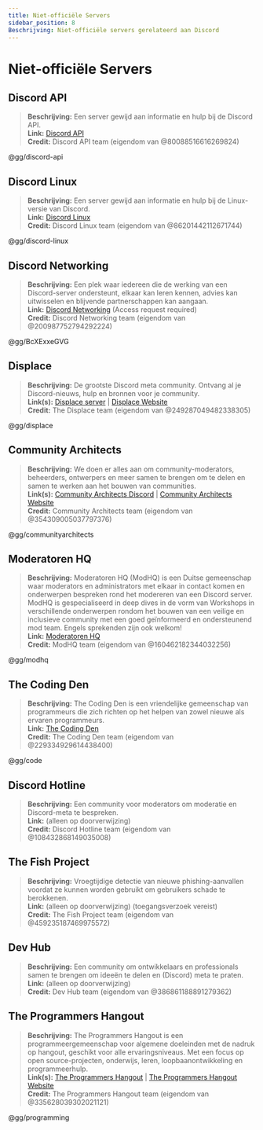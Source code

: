 ```yaml
---
title: Niet-officiële Servers
sidebar_position: 8
Beschrijving: Niet-officiële servers gerelateerd aan Discord
---
```


# Niet-officiële Servers

## **Discord API**

> **Beschrijving:** Een server gewijd aan informatie en hulp bij de Discord API. <br/>
> **Link:** [Discord API](https://discord.gg/discord-api) <br/>
> **Credit:** Discord API team (eigendom van @80088516616269824)

@gg/discord-api

## **Discord Linux**

> **Beschrijving:** Een server gewijd aan informatie en hulp bij de Linux-versie van Discord. <br/>
> **Link:** [Discord Linux](https://discord.gg/discord-linux) <br/>
> **Credit:** Discord Linux team (eigendom van @86201442112671744)

@gg/discord-linux

## **Discord Networking**

> **Beschrijving:** Een plek waar iedereen die de werking van een Discord-server ondersteunt, elkaar kan leren kennen, advies kan uitwisselen en blijvende partnerschappen kan aangaan. <br/>
> **Link:** [Discord Networking](https://discord.gg/BcXExxeGVG) (Access request required) <br/>
> **Credit:** Discord Networking team (eigendom van @200987752794292224)

@gg/BcXExxeGVG

## **Displace**

> **Beschrijving:** De grootste Discord meta community. Ontvang al je Discord-nieuws, hulp en bronnen voor je community. <br/>
> **Link(s):** [Displace server](https://discord.gg/displace) | [Displace Website](https://dat.place/) <br/>
> **Credit:** The Displace team (eigendom van @249287049482338305)

@gg/displace

## **Community Architects**

> **Beschrijving:** We doen er alles aan om community-moderators, beheerders, ontwerpers en meer samen te brengen om te delen en samen te werken aan het bouwen van communities. <br/>
> **Link(s):** [Community Architects Discord](https://discord.gg/communityarchitects) | [Community Architects Website](https://communityarchitects.net) <br/>
> **Credit:** Community Architects team (eigendom van @354309005037797376)

@gg/communityarchitects

## **Moderatoren HQ**

> **Beschrijving:** Moderatoren HQ (ModHQ) is een Duitse gemeenschap waar moderators en administrators met elkaar in contact komen en onderwerpen bespreken rond het modereren van een Discord server. ModHQ is gespecialiseerd in deep dives in de vorm van Workshops in verschillende onderwerpen rondom het bouwen van een veilige en inclusieve community met een goed geïnformeerd en ondersteunend mod team. Engels sprekenden zijn ook welkom! <br/>
> **Link:** [Moderatoren HQ](https://discord.gg/modhq) <br/>
> **Credit:** ModHQ team (eigendom van @160462182344032256)

@gg/modhq

## **The Coding Den**

> **Beschrijving:** The Coding Den is een vriendelijke gemeenschap van programmeurs die zich richten op het helpen van zowel nieuwe als ervaren programmeurs. <br/>
> **Link:** [The Coding Den](https://discord.gg/code) <br/>
> **Credit:** The Coding Den team (eigendom van @229334929614438400)

@gg/code

## **Discord Hotline**

> **Beschrijving:** Een community voor moderators om moderatie en Discord-meta te bespreken. <br/>
> **Link:** (alleen op doorverwijzing) <br/>
> **Credit:** Discord Hotline team (eigendom van @108432868149035008)

## **The Fish Project**

> **Beschrijving:** Vroegtijdige detectie van nieuwe phishing-aanvallen voordat ze kunnen worden gebruikt om gebruikers schade te berokkenen. <br/>
> **Link:** (alleen op doorverwijzing) (toegangsverzoek vereist) <br/>
> **Credit:** The Fish Project team (eigendom van @459235187469975572)

## **Dev Hub**

> **Beschrijving:** Een community om ontwikkelaars en professionals samen te brengen om ideeën te delen en (Discord) meta te praten. <br/>
> **Link:** (alleen op doorverwijzing) <br/>
> **Credit:** Dev Hub team (eigendom van @386861188891279362)

## **The Programmers Hangout**

> **Beschrijving:** The Programmers Hangout is een programmeergemeenschap voor algemene doeleinden met de nadruk op hangout, geschikt voor alle ervaringsniveaus. Met een focus op open source-projecten, onderwijs, leren, loopbaanontwikkeling en programmeerhulp. <br/>
> **Link(s):** [The Programmers Hangout](https://discord.gg/programming) | [The Programmers Hangout Website](https://theprogrammershangout.com/) <br/>
> **Credit:** The Programmers Hangout team (eigendom van @335628039302021121)

@gg/programming

